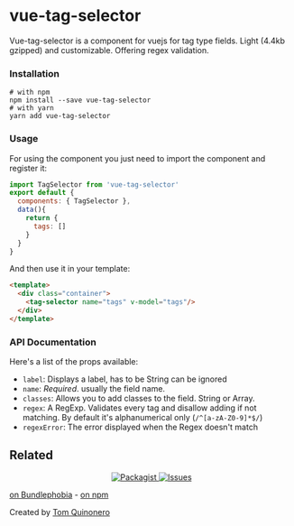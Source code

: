 # vue-tag-selector

Vue-tag-selector is a component for vuejs for tag type fields. Light (4.4kb gzipped) and customizable.
Offering regex validation.


### Installation
```
# with npm
npm install --save vue-tag-selector
# with yarn
yarn add vue-tag-selector
```

### Usage
For using the component you just need to import the component and register it: 
``` js
import TagSelector from 'vue-tag-selector'
export default {
  components: { TagSelector },
  data(){
    return {
      tags: []
    }
  }
}
```

And then use it in your template:
``` html
<template>
  <div class="container">
    <tag-selector name="tags" v-model="tags"/>
  </div>
</template>
```
### API Documentation

Here's a list of the props available: 
 - `label`: Displays a label, has to be String can be ignored
 - `name`: _Required_. usually the field name.
 - `classes`: Allows you to add classes to the field. String or Array.
 - `regex`: A RegExp. Validates every tag and disallow adding if not matching. By default it's alphanumerical only (`/^[a-zA-Z0-9]*$/`)
 - `regexError`: The error displayed when the Regex doesn't match 
 

## Related

<p align="center">
  <a href="https://npmjs.org/package/vue-tag-selector">
    <img src="https://img.shields.io/npm/v/vue-tag-selector.svg?style=flat-square" alt="Packagist" />
  </a>

  <a href="https://github.com/tomquinonero/vue-tag-selector/issues">
    <img src="https://img.shields.io/github/issues/tomquinonero/vue-tag-selector.svg?style=flat-square" alt="Issues" />
  </a>
</p>


[on Bundlephobia][link-bundlephobia] - [on npm][link-npm]

Created by [Tom Quinonero][link-author]


[link-author]: https://tomquinonero.com
[link-bundlephobia]: https://bundlephobia.com/result?p=vue-tag-selector@0.2.0
[link-npm]: https://www.npmjs.com/package/vue-tag-selector
